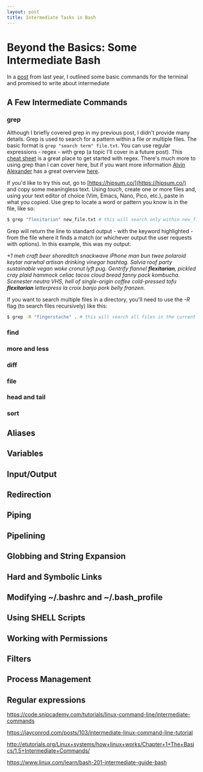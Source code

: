 ```yaml
---
layout: post
title: Intermediate Tasks in Bash
---
```


# Beyond the Basics: Some Intermediate Bash

In a [post]() from last year, I outlined some basic commands for the terminal and promised to write about intermediate

## A Few Intermediate Commands
### grep
Although I briefly covered grep in my previous post, I didn't provide many details. Grep is used to search for a pattern within a file or multiple files. The basic format is `grep "search term" file.txt`. You can use regular expressions - regex - with grep (a topic I'll cover in a future post). This [cheat sheet](https://ryanstutorials.net/linuxtutorial/cheatsheetgrep.php) is a great place to get started with regex. There's much more to using grep than I can cover here, but if you want more information [Alvin Alexander](https://alvinalexander.com/) has a great overview [here](https://alvinalexander.com/unix/edu/examples/grep.shtml).

If you'd like to try this out, go to [https://hipsum.co/](https://hipsum.co/) and copy some meaningless text. Using _touch_, create one or more files and, using your text editor of choice (Vim, Emacs, Nano, Pico, etc.), paste in what you copied. Use grep to locate a word or pattern you know is in the file, like so:

```bash
$ grep "flexitarian" new_file.txt # this will search only within new_file.txt
```

Grep will return the line to standard output - with the keyword highlighted - from the file where it finds a match (or whichever output the user requests with options). In this example, this was my output:

_+1 meh craft beer shoreditch snackwave iPhone man bun twee polaroid keytar narwhal artisan drinking vinegar hashtag. Salvia roof party sustainable vegan woke cronut lyft pug. Gentrify flannel __flexitarian__, pickled cray plaid hammock celiac tacos cloud bread fanny pack kombucha. Scenester neutra VHS, hell of single-origin coffee cold-pressed tofu __flexitarian__ letterpress la croix banjo pork belly franzen._

If you want to search multiple files in a directory, you'll need to use the _-R_ flag (to search files recursively) like this:

```bash
$ grep -R "fingerstache" . # this will search all files in the current directory
```

### find
### more and less
### diff
### file
### head and tail
### sort

## Aliases

## Variables

## Input/Output

## Redirection

## Piping

## Pipelining

## Globbing and String Expansion

## Hard and Symbolic Links

## Modifying ~/.bashrc and ~/.bash_profile

## Using SHELL Scripts
## Working with Permissions
## Filters
## Process Management
## Regular expressions

https://code.snipcademy.com/tutorials/linux-command-line/intermediate-commands

https://jayconrod.com/posts/103/intermediate-linux-command-line-tutorial

http://etutorials.org/Linux+systems/how+linux+works/Chapter+1+The+Basics/1.5+Intermediate+Commands/

https://www.linux.com/learn/bash-201-intermediate-guide-bash
